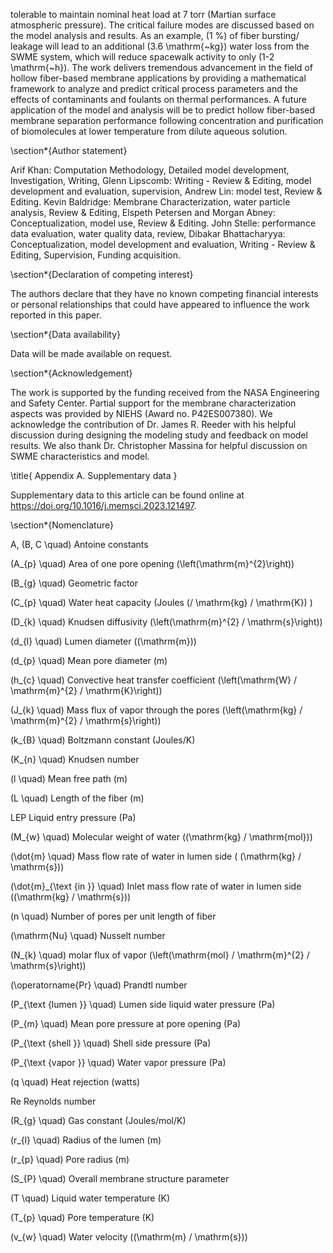 tolerable to maintain nominal heat load at 7 torr (Martian surface atmospheric pressure). The critical failure modes are discussed based on the model analysis and results. As an example, \(1 \%\) of fiber bursting/ leakage will lead to an additional \(3.6 \mathrm{~kg}\) water loss from the SWME system, which will reduce spacewalk activity to only \(1-2 \mathrm{~h}\). The work delivers tremendous advancement in the field of hollow fiber-based membrane applications by providing a mathematical framework to analyze and predict critical process parameters and the effects of contaminants and foulants on thermal performances. A future application of the model and analysis will be to predict hollow fiber-based membrane separation performance following concentration and purification of biomolecules at lower temperature from dilute aqueous solution.

\section*{Author statement}

Arif Khan: Computation Methodology, Detailed model development, Investigation, Writing, Glenn Lipscomb: Writing - Review \& Editing, model development and evaluation, supervision, Andrew Lin: model test, Review \& Editing. Kevin Baldridge: Membrane Characterization, water particle analysis, Review \& Editing, Elspeth Petersen and Morgan Abney: Conceptualization, model use, Review \& Editing. John Stelle: performance data evaluation, water quality data, review, Dibakar Bhattacharyya: Conceptualization, model development and evaluation, Writing - Review \& Editing, Supervision, Funding acquisition.

\section*{Declaration of competing interest}

The authors declare that they have no known competing financial interests or personal relationships that could have appeared to influence the work reported in this paper.

\section*{Data availability}

Data will be made available on request.

\section*{Acknowledgement}

The work is supported by the funding received from the NASA Engineering and Safety Center. Partial support for the membrane characterization aspects was provided by NIEHS (Award no. P42ES007380). We acknowledge the contribution of Dr. James R. Reeder with his helpful discussion during designing the modeling study and feedback on model results. We also thank Dr. Christopher Massina for helpful discussion on SWME characteristics and model.

\title{
Appendix A. Supplementary data
}

Supplementary data to this article can be found online at https://doi.org/10.1016/j.memsci.2023.121497.

\section*{Nomenclature}

A, \(B, C \quad\) Antoine constants

\(A_{p} \quad\) Area of one pore opening \(\left(\mathrm{m}^{2}\right)\)

\(B_{g} \quad\) Geometric factor

\(C_{p} \quad\) Water heat capacity (Joules \(/ \mathrm{kg} / \mathrm{K}\) )

\(D_{k} \quad\) Knudsen diffusivity \(\left(\mathrm{m}^{2} / \mathrm{s}\right)\)

\(d_{l} \quad\) Lumen diameter \((\mathrm{m})\)

\(d_{p} \quad\) Mean pore diameter (m)

\(h_{c} \quad\) Convective heat transfer coefficient \(\left(\mathrm{W} / \mathrm{m}^{2} / \mathrm{K}\right)\)

\(J_{k} \quad\) Mass flux of vapor through the pores \(\left(\mathrm{kg} / \mathrm{m}^{2} / \mathrm{s}\right)\)

\(k_{B} \quad\) Boltzmann constant (Joules/K)

\(K_{n} \quad\) Knudsen number

\(l \quad\) Mean free path (m)

\(L \quad\) Length of the fiber (m)

LEP Liquid entry pressure (Pa)

\(M_{w} \quad\) Molecular weight of water \((\mathrm{kg} / \mathrm{mol})\)

\(\dot{m} \quad\) Mass flow rate of water in lumen side ( \(\mathrm{kg} / \mathrm{s})\)

\(\dot{m}_{\text {in }} \quad\) Inlet mass flow rate of water in lumen side \((\mathrm{kg} / \mathrm{s})\)

\(n \quad\) Number of pores per unit length of fiber

\(\mathrm{Nu} \quad\) Nusselt number

\(N_{k} \quad\) molar flux of vapor \(\left(\mathrm{mol} / \mathrm{m}^{2} / \mathrm{s}\right)\)

\(\operatorname{Pr} \quad\) Prandtl number

\(P_{\text {lumen }} \quad\) Lumen side liquid water pressure (Pa)

\(P_{m} \quad\) Mean pore pressure at pore opening (Pa)

\(P_{\text {shell }} \quad\) Shell side pressure (Pa)

\(P_{\text {vapor }} \quad\) Water vapor pressure (Pa)

\(q \quad\) Heat rejection (watts)

Re Reynolds number

\(R_{g} \quad\) Gas constant (Joules/mol/K)

\(r_{l} \quad\) Radius of the lumen (m)

\(r_{p} \quad\) Pore radius (m)

\(S_{P} \quad\) Overall membrane structure parameter

\(T \quad\) Liquid water temperature (K)

\(T_{p} \quad\) Pore temperature (K)

\(v_{w} \quad\) Water velocity \((\mathrm{m} / \mathrm{s})\)